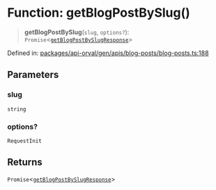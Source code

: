 # Function: getBlogPostBySlug()

> **getBlogPostBySlug**(`slug`, `options?`): `Promise`\<[`getBlogPostBySlugResponse`](../type-aliases/getBlogPostBySlugResponse.md)\>

Defined in: [packages/api-orval/gen/apis/blog-posts/blog-posts.ts:188](https://github.com/the-inconvenience-store/mono-example/blob/d567288f2dff3ffa4a2fdf7eb46acac0b7cd0929/packages/api-orval/gen/apis/blog-posts/blog-posts.ts#L188)

## Parameters

### slug

`string`

### options?

`RequestInit`

## Returns

`Promise`\<[`getBlogPostBySlugResponse`](../type-aliases/getBlogPostBySlugResponse.md)\>
